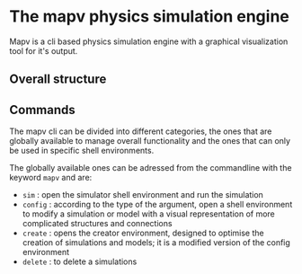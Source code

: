 # The mapv physics simulation engine

Mapv is a cli based physics simulation engine with a graphical visualization tool for it's output.

## Overall structure

## Commands

The mapv cli can be divided into different categories, the ones that are globally available to manage overall functionality and the ones that can only be used in specific shell environments. 

The globally available ones can be adressed from the commandline with the keyword `mapv` and are:
- `sim` : open the simulator shell environment and run the simulation 
- `config` : according to the type of the argument, open a shell environment to modify a simulation or model with a visual representation of more complicated structures and connections
- `create` : opens the creator environment, designed to optimise the creation of simulations and models; it is a modified version of the config environment
- `delete` : to delete a simulations
